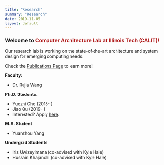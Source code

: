 ```yaml
---
title: "Research"
summary: "Research"
date: 2019-11-05
layout: default
---
```

### Welcome to <span style="color:FireBrick">Computer Architecture Lab at Illinois Tech (CALIT)!</span>

Our research lab is working on the state-of-the-art architecture and system design for emerging computing needs. 

Check the [Publications Page](/publications) to learn more!


**Faculty:** 

* Dr. Rujia Wang

**Ph.D. Students:**

* Yuezhi Che (2018- )
* Jiao Qu (2019- )
* Interested? Apply [here](/students).

**M.S. Student**

* Yuanzhou Yang

**Undergrad Students**

* Iris Uwizeyimana (co-advised with Kyle Hale)
* Hussain Khajanchi (co-advised with Kyle Hale)
 











